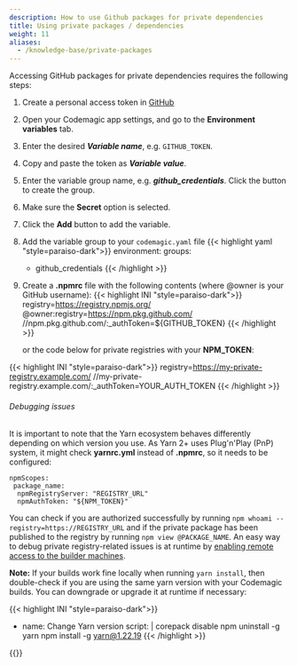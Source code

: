 ```yaml
---
description: How to use Github packages for private dependencies 
title: Using private packages / dependencies
weight: 11
aliases:
  - /knowledge-base/private-packages
---
```


Accessing GitHub packages for private dependencies requires the following steps:

1. Create a personal access token in [GitHub](https://github.com/settings/tokens)
2. Open your Codemagic app settings, and go to the **Environment variables** tab.
3. Enter the desired **_Variable name_**, e.g. `GITHUB_TOKEN`.
4. Copy and paste the token as **_Variable value_**.
5. Enter the variable group name, e.g. **_github_credentials_**. Click the button to create the group.
6. Make sure the **Secret** option is selected.
7. Click the **Add** button to add the variable.


8. Add the variable group to your `codemagic.yaml` file
{{< highlight yaml "style=paraiso-dark">}}
  environment:
    groups:
      - github_credentials
{{< /highlight >}}


9. Create a **.npmrc** file with the following contents (where @owner is your GitHub username):
{{< highlight INI "style=paraiso-dark">}}
  registry=https://registry.npmjs.org/
  @owner:registry=https://npm.pkg.github.com/
  //npm.pkg.github.com/:_authToken=${GITHUB_TOKEN}
{{< /highlight >}}

   or the code below for private registries with your **NPM_TOKEN**:

  {{< highlight INI "style=paraiso-dark">}}
    registry=https://my-private-registry.example.com/
    //my-private-registry.example.com/:_authToken=YOUR_AUTH_TOKEN
  {{< /highlight >}}

###### Debugging issues

It is important to note that the Yarn ecosystem behaves differently depending on which version you use. As Yarn 2+ uses Plug'n'Play (PnP) system, it might check **yarnrc.yml** instead of **.npmrc**, so it needs to be configured:

```
npmScopes:
 package_name:
  npmRegistryServer: "REGISTRY_URL"
  npmAuthToken: "${NPM_TOKEN}"
```

You can check if you are authorized successfully by running `npm whoami --registry=https://REGISTRY_URL` and if the private package has been published to the registry by running `npm view @PACKAGE_NAME`. An easy way to debug private registry-related issues is at runtime by [enabling remote access to the builder machines](https://docs.codemagic.io/troubleshooting/accessing-builder-machine-via-ssh/).

**Note:** If your builds work fine locally when running `yarn install`, then double-check if you are using the same yarn version with your Codemagic builds. You can downgrade or upgrade it at runtime if necessary:

{{< highlight INI "style=paraiso-dark">}}
 - name: Change Yarn version
   script: |
       corepack disable
       npm uninstall -g yarn
       npm install -g yarn@1.22.19
{{< /highlight >}}

{{</notebox>}}



